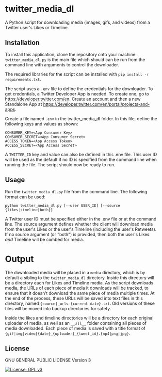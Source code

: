 # twitter_media_dl
A Python script for downloading media (images, gifs, and videos) from a Twitter user's Likes or Timeline.

## Installation

To install this application, clone the repository onto your machine. `twitter_media_dl.py` is the main file which should can be run from the command line with arguments to control the downloader.

The required libraries for the script can be installed with `pip install -r requirements.txt`.

The script uses a `.env` file to define the credentials for the downloader. To get credentials, a Twitter Developer App is needed. To create one, go to https://developer.twitter.com/en. Create an account and then a new Standalone App at https://developer.twitter.com/en/portal/projects-and-apps.

Create a file named `.env` in the twitter_media_dl folder. In this file, define the following keys and values as shown:

```
CONSUMER_KEY=<App Consumer Key>
CONSUMER_SECRET=<App Consumer Secret>
ACCESS_TOKEN=<App Access Token>
ACCESS_SECRET=<App Access Secret>
```

A `TWITTER_ID` key and value can also be defined in this .env file. This user ID will be used as the default if no ID is specified from the command line when running the file. The script should now be ready to run.
## Usage

Run the `twitter_media_dl.py` file from the command line. The following format can be used:

```
python twitter_media_dl.py [--user USER_ID] [--source {likes|timeline|both}]
```

A Twitter user ID must be specified either in the .env file or at the command line. The source argument defines whether the client will download media from the user's Likes or the user's Timeline (including the user's Retweets). If no source argument (or "both") is provided, then both the user's Likes *and* Timeline will be combed for media.

# Output

The downloaded media will be placed in a `media` directory, which is by default a sibling to the `twitter_media_dl` directory. Inside this directory will be a directory each for Likes and Timeline media. As the script downloads media, the URLs of each piece of media it downloads will be tracked, to ensure that it doesn't download the same piece of media multiple times. At the end of the process, these URLs will be saved into text files in this directory, named `{source}_urls-{current date}.txt`. Old versions of these files will be moved into backup directories for safety.

Inside the likes and timeline directories will be a directory for each original uploader of media, as well as an `__all__` folder containing all pieces of media downloaded. Each piece of media is saved with a title format of `{gif|img|video}{date}_{uploader}_{tweet_id}.{mp4|png|jpg}`.

## License

GNU GENERAL PUBLIC LICENSE Version 3

[![License: GPL v3](https://img.shields.io/badge/License-GPLv3-blue.svg)](https://www.gnu.org/licenses/gpl-3.0)